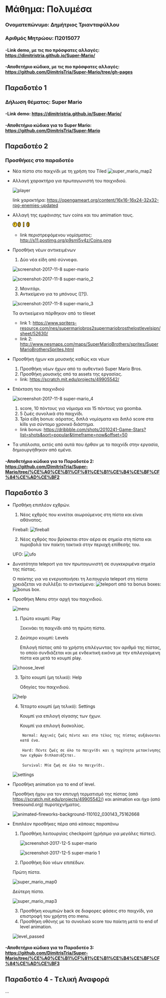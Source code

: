 # Μάθημα: Πολυμέσα

### Ονοματεπώνυμο: Δημήτριος Τριανταφύλλου
### Αριθμός Μητρώου: Π2015077

#### -Link demo, με τις πιο πρόσφατες αλλαγές: https://dimitristria.github.io/Super-Mario/
#### -Αποθετήριο κώδικα, με τις πιο πρόσφατες αλλαγές: https://github.com/DimitrisTria/Super-Mario/tree/gh-pages

## Παραδοτέο 1

### Δήλωση θέματος: Super Mario

#### -Link demo: https://dimitristria.github.io/Super-Mario/
#### -Αποθετήριο κώδικα για το Super Mario: https://github.com/DimitrisTria/Super-Mario

## Παραδοτέο 2

### Προσθήκες στο παραδοτέο
* Νέα πίστα στο παιχνίδι με τη χρήση του Tiled
    ![super_mario_map2](https://user-images.githubusercontent.com/22676085/32542521-83f6e62a-c47b-11e7-8271-5cfc5a66e49a.png)

* Αλλαγή χαρακτήρα για πρωταγωνιστή του παιχνιδιού.

    ![player](https://user-images.githubusercontent.com/22676085/32542777-5ba8b378-c47c-11e7-9f01-6705d5a01311.png)
  
  link χαρακτήρα: https://opengameart.org/content/16x16-16x24-32x32-rpg-enemies-updated

* Αλλαγή της εμφάνισης των coins και του amimation τους.

    ![](https://github.com/DimitrisTria/Super-Mario/blob/%CE%A0%CE%B1%CF%81%CE%B1%CE%B4%CE%BF%CF%84%CE%AD%CE%BF2/assets/sprites/rotated_coin.png)

  * link περιστρεφόμενου νομίσματος: http://s11.postimg.org/p9sml5v4z/Coins.png

* Προσθήκη νέων αντικειμένων
  1) Δύο νέα είδη από σύννεφα.
  
    ![screenshot-2017-11-8 super-mario](https://user-images.githubusercontent.com/22676085/32542086-3a571c7a-c47a-11e7-945e-4908eb9b40bb.png)
    
    ![screenshot-2017-11-8 super-mario_2](https://user-images.githubusercontent.com/22676085/32542087-3a76fd88-c47a-11e7-9e36-ced8c79e49f3.png)


  2) Μανιτάρι.
  3) Αντικείμενο για το μπόνους ([?]).
  
    ![screenshot-2017-11-8 super-mario_3](https://user-images.githubusercontent.com/22676085/32542088-3a969bb6-c47a-11e7-8811-edaefa435495.png)
  
  Τα αντικείμενα πάρθηκαν από το tileset
  * link 1: https://www.spriters-resource.com/nes/supermariobros2supermariobrosthelostlevelsjpn/sheet/52630/
  * link 2: http://www.nesmaps.com/maps/SuperMarioBrothers/sprites/SuperMarioBrothersSprites.html

* Προσθήκη ήχων και μουσικής καθώς και νέων
  1) Προσθήκη νέων ήχων από το αυθεντικό Super Mario Bros.
  2) Προσθήκη μουσικής από τα assets της εργασίας.
  
  * link: https://scratch.mit.edu/projects/49905542/
  
* Επέκταση του παιχνιδιού

    ![screenshot-2017-11-8 super-mario_4](https://user-images.githubusercontent.com/22676085/32542089-3abb0730-c47a-11e7-9143-198dab12e0fe.png)

  1) score, 10 πόντους για νόμισμα και 15 πόντους για goomba.
  2) 5 ζωές συνολικά στο παιχνίδι.
  3) Τρία είδη bonus: αόρατος, διπλά νομίσματα και διπλό score στα kills για σύντομο χρονικό διάστημα.
  
  * link bonus: https://dribbble.com/shots/2010241-Game-Stars?list=shots&sort=popular&timeframe=now&offset=50

* Tα υπόλοιπα, εκτός από αυτά που ήρθαν με το παιχνίδι στην εργασία, δημιουργήθηκαν από εμένα.

#### -Αποθετήριο κώδικα για το Παραδοτέο 2: https://github.com/DimitrisTria/Super-Mario/tree/%CE%A0%CE%B1%CF%81%CE%B1%CE%B4%CE%BF%CF%84%CE%AD%CE%BF2

## Παραδοτέο 3

* Πρσθήκη επιπλέον εχθρών.

    1) Νέος εχθρός που κινείται αιωρούμενος στη πίστα και είναι αθάνατος.
    
    Fireball: ![fireball](https://user-images.githubusercontent.com/22676085/33483734-e4f7be20-d6a7-11e7-8b42-866793675d33.png)

    2) Νέος εχθρός που βρίσκεται στον αέρα σε σημεία στη πίστα και πυροβολά τον παίκτη τακτικά στην περιοχή επίθεσής του.
    
    UFO: ![ufo](https://user-images.githubusercontent.com/22676085/33483697-be8a3740-d6a7-11e7-8931-bf77ccdfd3cc.png)

* Δυνατότητα teleport για τον πρωταγωνιστή σε συγκεκριμένα σημεία της πίστας.
    
    Ο παίκτης για να ενεργοποιήσει τη λειτουργία teleport στη πίστα χρειάζεται να συλλέξει το αντικείμενο: ![teleport](https://user-images.githubusercontent.com/22676085/33485137-f60c9cc0-d6ad-11e7-8207-570955ef6da2.png) από τα bonus boxes: ![bonus box](https://user-images.githubusercontent.com/22676085/33485200-28de6f84-d6ae-11e7-9666-adaacb6125a3.png).

* Προσθήκη Μenu στην αρχή του παιχνιδιού.

    ![menu](https://user-images.githubusercontent.com/22676085/33485705-0d36538a-d6b0-11e7-9047-f32a5026227a.png)

    1) Πρώτο κουμπί: Play
        
        Ξεκινάει τη παιχνίδι από τη πρώτη πίστα.
      
    2) Δεύτερο κουμπί: Levels
        
        Επιλογή πίστας από το χρήστη επιλέγωντας τον αριθμό της πίστας, το οποίο συνδιάζεται και με ενδεικτική εικόνα με την επιλεγούμενη πίστα και μετά το κουμπί play.
      
    ![choose_level](https://user-images.githubusercontent.com/22676085/33488020-f977e270-d6b7-11e7-89bc-3a5c319cac8c.png)
    
    3) Τρίτο κουμπί (μη τελικό): Help
        
        Οδηγίες του παιχνιδιού.
      
    ![help](https://user-images.githubusercontent.com/22676085/33485809-76d6c982-d6b0-11e7-9835-3999b48fe908.png)
    
    4) Τέταρτο κουμπί (μη τελικό): Settings
        
        Κουμπί για επιλογή σίγασης των ήχων.
        
        Κουμπί για επιλογή δυσκολίας.
      
            Normal: Αρχικές ζωές πέντε και στο τέλος της πίστας αυξάνονται κατά ένα.
     
            Hard: Πέντε ζωές σε όλο το παιχνίδι και η ταχύτητα μετακίνησης των εχθρών διπλασιάζεται.
     
            Survival: Μία ζωή σε όλο το παιχνίδι.
    
    ![settings](https://user-images.githubusercontent.com/22676085/33486701-be0cb642-d6b3-11e7-9129-7bee29d1d07c.png)

* Προσθήκη animation για το end of level.

    Προσθήκη ήχου για τον επιτυχή τερματισμό της πίστας (από https://scratch.mit.edu/projects/49905542/) και animation και ήχο (από freesound.org) πυροτεχνήματος.
    
    ![animated-fireworks-background-110102_030143_75162668](https://user-images.githubusercontent.com/22676085/33486870-2a3bf8e6-d6b4-11e7-8520-b9e69271fc20.gif)
    
* Επιπλέον προσθήκες πέρα από κάποιες παραπάνω
    
    1) Προσθήκη λειτουργίας checkpoint (χρήσιμο για μεγάλες πίστες).
    
        ![screenshot-2017-12-5 super-mario](https://user-images.githubusercontent.com/22676085/33607610-64bf4d42-d9ca-11e7-8c97-405b07ca516c.png)
        
        ![screenshot-2017-12-5 super-mario 1](https://user-images.githubusercontent.com/22676085/33607611-64e20544-d9ca-11e7-8e0b-a5b5daeb911a.png)

    2) Προσθήκη δύο νέων επιπέδων.
     
     Πρώτη πίστα.
      
     ![super_mario_map0](https://user-images.githubusercontent.com/22676085/33488606-d811c7fc-d6b9-11e7-96f5-327a5e12046b.png)
      
     Δεύτερη πίστα.
      
     ![super_mario_map3](https://user-images.githubusercontent.com/22676085/33488607-d83b9d7a-d6b9-11e7-999b-f87081a35f3f.png)
    
    3) Προσθήκη κουμπιών back σε διαφορες φάσεις στο παιχνίδι, για επιστροφή του χρήστη στο menu.
    4) Προσθήκη οθόνης με το συνολικό score του παίκτη μετά το end of level animation.
    
    ![level_passed](https://user-images.githubusercontent.com/22676085/33489264-0f3fd654-d6bc-11e7-9c42-2be76ba8cc24.png)
    
#### -Αποθετήριο κώδικα για το Παραδοτέο 3: https://github.com/DimitrisTria/Super-Mario/tree/%CE%A0%CE%B1%CF%81%CE%B1%CE%B4%CE%BF%CF%84%CE%AD%CE%BF3

## Παραδοτέο 4 - Tελική Αναφορά
...
